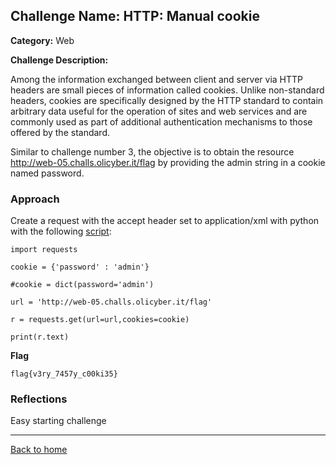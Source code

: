 ## Challenge Name: HTTP: Manual cookie
**Category:** Web

**Challenge Description:** 

Among the information exchanged between client and server via HTTP headers are small pieces of information called cookies. Unlike non-standard headers, cookies are specifically designed by the HTTP standard to contain arbitrary data useful for the operation of sites and web services and are commonly used as part of additional authentication mechanisms to those offered by the standard.

Similar to challenge number 3, the objective is to obtain the resource http://web-05.challs.olicyber.it/flag by providing the admin string in a cookie named password.

### Approach

Create a request with the accept header set to application/xml with python with the following [script](/olicyber-training/web/05-cookie/solve.py):


```
import requests

cookie = {'password' : 'admin'}

#cookie = dict(password='admin')

url = 'http://web-05.challs.olicyber.it/flag'

r = requests.get(url=url,cookies=cookie)

print(r.text)
```



**Flag**

```
flag{v3ry_7457y_c00ki35}
```
### Reflections
Easy starting challenge
  

---
<a href="/olicyber-training/main.md" class="btn">Back to home</a>
